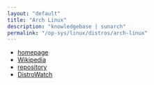 ```yaml
---
layout: "default"
title: "Arch Linux"
description: "knowledgebase | sunarch"
permalink: "/op-sys/linux/distros/arch-linux"
---
```

<!--
This Source Code Form is subject to the terms of the Mozilla Public
License, v. 2.0. If a copy of the MPL was not distributed with this
file, You can obtain one at http://mozilla.org/MPL/2.0/.
-->

- [homepage](https://www.archlinux.org/)
- [Wikipedia](https://en.wikipedia.org/wiki/Arch_Linux)
- [repository](https://git.archlinux.org/)
- [DistroWatch](https://distrowatch.com/table.php?distribution=arch)
